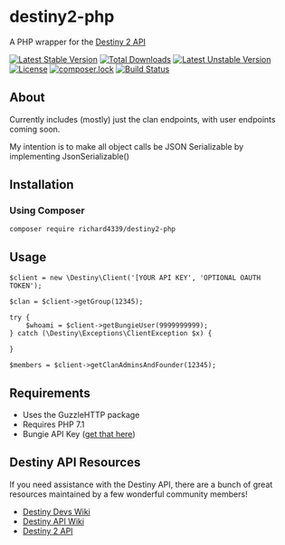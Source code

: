 # destiny2-php
A PHP wrapper for the [Destiny 2 API](https://github.com/Bungie-net/api)

[![Latest Stable Version](https://poser.pugx.org/richard4339/destiny2-php/v/stable)](https://packagist.org/packages/richard4339/destiny2-php)
[![Total Downloads](https://poser.pugx.org/richard4339/destiny2-php/downloads)](https://packagist.org/packages/richard4339/destiny2-php)
[![Latest Unstable Version](https://poser.pugx.org/richard4339/destiny2-php/v/unstable)](https://packagist.org/packages/richard4339/destiny2-php)
[![License](https://poser.pugx.org/richard4339/destiny2-php/license)](https://packagist.org/packages/richard4339/destiny2-php)
[![composer.lock](https://poser.pugx.org/richard4339/destiny2-php/composerlock)](https://packagist.org/packages/richard4339/destiny2-php)
[![Build Status](https://travis-ci.org/richard4339/destiny2-php.svg?branch=master)](https://travis-ci.org/richard4339/destiny2-php)

## About
Currently includes (mostly) just the clan endpoints, with user endpoints coming soon.

My intention is to make all object calls be JSON Serializable by implementing JsonSerializable()

## Installation
### Using Composer
```
composer require richard4339/destiny2-php
```

## Usage
```
$client = new \Destiny\Client('[YOUR API KEY', 'OPTIONAL OAUTH TOKEN');
  
$clan = $client->getGroup(12345);
  
try {
    $whoami = $client->getBungieUser(9999999999);
} catch (\Destiny\Exceptions\ClientException $x) {
    
}
  
$members = $client->getClanAdminsAndFounder(12345);
```

## Requirements
- Uses the GuzzleHTTP package
- Requires PHP 7.1
- Bungie API Key ([get that here](https://www.bungie.net/en/Application))

## Destiny API Resources
If you need assistance with the Destiny API, there are a bunch of great resources maintained by a few wonderful community members!
- [Destiny Devs Wiki](https://destinydevs.github.io/BungieNetPlatform/)
- [Destiny API Wiki](https://github.com/vpzed/Destiny2-API-Info/wiki)
- [Destiny 2 API](https://github.com/Bungie-net/api)